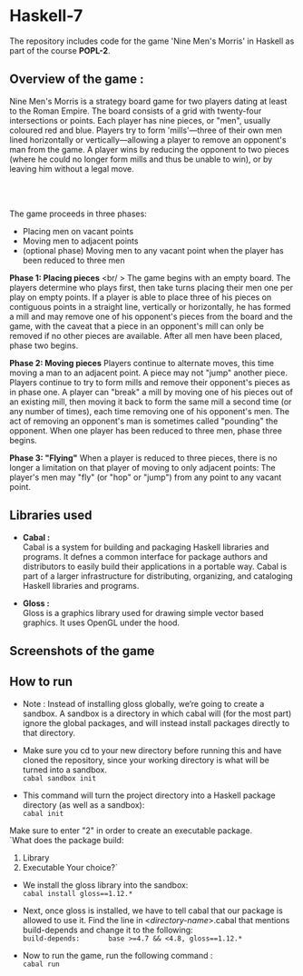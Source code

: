 # Haskell-7

The repository includes code for the game 'Nine Men's Morris' in Haskell as part of the course **POPL-2**.

## Overview of the game :
Nine Men's Morris is a strategy board game for two players dating at least to the Roman Empire. The board consists of a grid with twenty-four intersections or points. Each player has nine pieces, or "men", usually coloured red and blue. Players try to form 'mills'—three of their own men lined horizontally or vertically—allowing a player to remove an opponent's man from the game. A player wins by reducing the opponent to two pieces (where he could no longer form mills and thus be unable to win), or by leaving him without a legal move.

<br />
<br />

The game proceeds in three phases: <br />

* Placing men on vacant points
* Moving men to adjacent points
* (optional phase) Moving men to any vacant point when the player has been reduced to three men

**Phase 1: Placing pieces** <br/ >
The game begins with an empty board. The players determine who plays first, then take turns placing their men one per play on empty points. If a player is able to place three of his pieces on contiguous points in a straight line, vertically or horizontally, he has formed a mill and may remove one of his opponent's pieces from the board and the game, with the caveat that a piece in an opponent's mill can only be removed if no other pieces are available. After all men have been placed, phase two begins.

**Phase 2: Moving pieces**
Players continue to alternate moves, this time moving a man to an adjacent point. A piece may not "jump" another piece. Players continue to try to form mills and remove their opponent's pieces as in phase one. A player can "break" a mill by moving one of his pieces out of an existing mill, then moving it back to form the same mill a second time (or any number of times), each time removing one of his opponent's men. The act of removing an opponent's man is sometimes called "pounding" the opponent. When one player has been reduced to three men, phase three begins.

**Phase 3: "Flying"**
When a player is reduced to three pieces, there is no longer a limitation on that player of moving to only adjacent points: The player's men may "fly" (or "hop" or "jump") from any point to any vacant point.

## Libraries used
* **Cabal :** <br />
Cabal is a system for building and packaging Haskell libraries and programs. It defnes a common interface for package authors and distributors to easily build their applications in a portable way. Cabal is part of a larger infrastructure for distributing, organizing, and cataloging Haskell libraries and programs.

* **Gloss :** <br />
Gloss is a graphics library used for drawing simple vector based graphics. It uses OpenGL under the hood.

## Screenshots of the game
<!-- ![Screenshot](https://github.com/saksham-mittal/iith-placement-cell/blob/master/screenshot.png) -->
<!-- ![Screenshot](https://github.com/saksham-mittal/iith-placement-cell/blob/master/screenshot.png) -->

## How to run
* Note : Instead of installing gloss globally, we’re going to create a sandbox. A sandbox is a directory in which cabal will (for the most part) ignore the global packages, and will instead install packages directly to that directory.

*  Make sure you cd to your new directory before running this and have cloned the repository, since your working directory is what will be turned into a sandbox. <br />
`cabal sandbox init`

* This command will turn the project directory into a Haskell package directory (as well as a sandbox): <br />
`cabal init` <br />

Make sure to enter "2" in order to create an executable package. <br />
`What does the package build:
   1) Library
   2) Executable
Your choice?`

* We install the gloss library into the sandbox: <br />
`cabal install gloss==1.12.*`

*  Next, once gloss is installed, we have to tell cabal that our package is allowed to use it. Find the line in <_directory-name_>.cabal that mentions build-depends and change it to the following: <br />
`build-depends:       base >=4.7 && <4.8, gloss==1.12.*`

* Now to run the game, run the following command : <br />
`cabal run`
